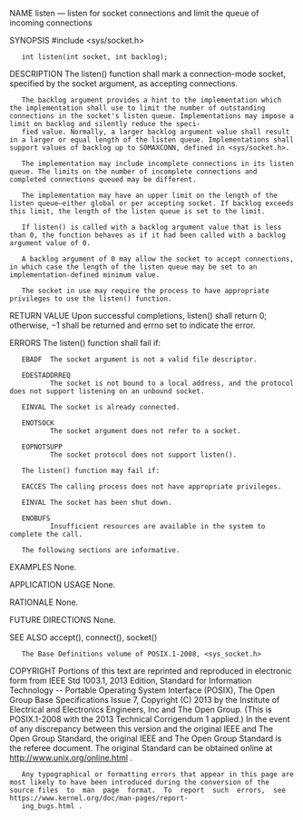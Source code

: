 
NAME
       listen — listen for socket connections and limit the queue of incoming connections

SYNOPSIS
       #include <sys/socket.h>

       int listen(int socket, int backlog);

DESCRIPTION
       The listen() function shall mark a connection-mode socket, specified by the socket argument, as accepting connections.

       The backlog argument provides a hint to the implementation which the implementation shall use to limit the number of outstanding connections in the socket's listen queue. Implementations may impose a limit on backlog and silently reduce the speci‐
       fied value. Normally, a larger backlog argument value shall result in a larger or equal length of the listen queue. Implementations shall support values of backlog up to SOMAXCONN, defined in <sys/socket.h>.

       The implementation may include incomplete connections in its listen queue. The limits on the number of incomplete connections and completed connections queued may be different.

       The implementation may have an upper limit on the length of the listen queue—either global or per accepting socket. If backlog exceeds this limit, the length of the listen queue is set to the limit.

       If listen() is called with a backlog argument value that is less than 0, the function behaves as if it had been called with a backlog argument value of 0.

       A backlog argument of 0 may allow the socket to accept connections, in which case the length of the listen queue may be set to an implementation-defined minimum value.

       The socket in use may require the process to have appropriate privileges to use the listen() function.

RETURN VALUE
       Upon successful completions, listen() shall return 0; otherwise, −1 shall be returned and errno set to indicate the error.

ERRORS
       The listen() function shall fail if:

       EBADF  The socket argument is not a valid file descriptor.

       EDESTADDRREQ
              The socket is not bound to a local address, and the protocol does not support listening on an unbound socket.

       EINVAL The socket is already connected.

       ENOTSOCK
              The socket argument does not refer to a socket.

       EOPNOTSUPP
              The socket protocol does not support listen().

       The listen() function may fail if:

       EACCES The calling process does not have appropriate privileges.

       EINVAL The socket has been shut down.

       ENOBUFS
              Insufficient resources are available in the system to complete the call.

       The following sections are informative.

EXAMPLES
       None.

APPLICATION USAGE
       None.

RATIONALE
       None.

FUTURE DIRECTIONS
       None.

SEE ALSO
       accept(), connect(), socket()

       The Base Definitions volume of POSIX.1‐2008, <sys_socket.h>

COPYRIGHT
       Portions of this text are reprinted and reproduced in electronic form from IEEE Std 1003.1, 2013 Edition, Standard for Information Technology -- Portable Operating System Interface (POSIX), The Open Group Base Specifications Issue 7, Copyright (C)
       2013  by  the Institute of Electrical and Electronics Engineers, Inc and The Open Group.  (This is POSIX.1-2008 with the 2013 Technical Corrigendum 1 applied.) In the event of any discrepancy between this version and the original IEEE and The Open
       Group Standard, the original IEEE and The Open Group Standard is the referee document. The original Standard can be obtained online at http://www.unix.org/online.html .

       Any typographical or formatting errors that appear in this page are most likely to have been introduced during the conversion of the source files  to  man  page  format.  To  report  such  errors,  see  https://www.kernel.org/doc/man-pages/report‐
       ing_bugs.html .
